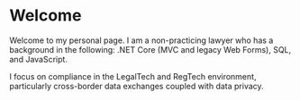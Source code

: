 # Welcome
Welcome to my personal page. I am a non-practicing lawyer who has a background in the following: .NET Core (MVC and legacy Web Forms), SQL, and JavaScript. 

I focus on compliance in the LegalTech and RegTech environment, particularly cross-border data exchanges coupled with data privacy.
